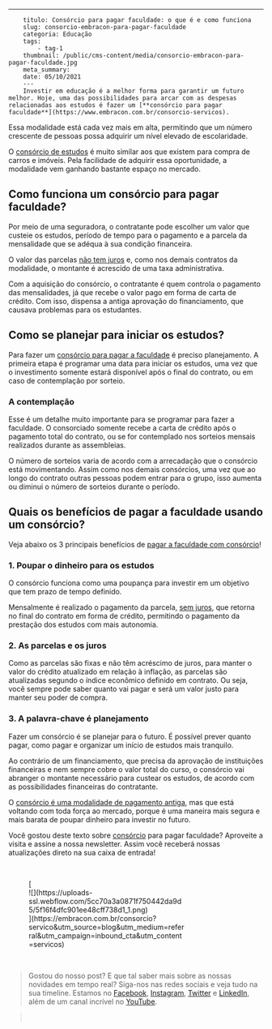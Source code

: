 ---
        titulo: Consórcio para pagar faculdade: o que é e como funciona
        slug: consorcio-embracon-para-pagar-faculdade
        categoria: Educação
        tags:
            - tag-1
        thumbnail: /public/cms-content/media/consorcio-embracon-para-pagar-faculdade.jpg
        meta_summary: 
        date: 05/10/2021
        ---
        Investir em educação é a melhor forma para garantir um futuro melhor. Hoje, uma das possibilidades para arcar com as despesas relacionadas aos estudos é fazer um [**consórcio para pagar faculdade**](https://www.embracon.com.br/consorcio-servicos).

Essa modalidade está cada vez mais em alta, permitindo que um número crescente de pessoas possa adquirir um nível elevado de escolaridade.

O [consórcio de estudos](https://www.embracon.com.br/blog/como-funciona-o-consorcio-embracon-para-pagar-faculdade) é muito similar aos que existem para compra de carros e imóveis. Pela facilidade de adquirir essa oportunidade, a modalidade vem ganhando bastante espaço no mercado.

Como funciona um consórcio para pagar faculdade?
------------------------------------------------

Por meio de uma seguradora, o contratante pode escolher um valor que custeie os estudos, período de tempo para o pagamento e a parcela da mensalidade que se adéqua à sua condição financeira.

O valor das parcelas [não tem juros](https://www.embracon.com.br/blog/consorcio-nao-tem-juros-entenda) e, como nos demais contratos da modalidade, o montante é acrescido de uma taxa administrativa.

Com a aquisição do consórcio, o contratante é quem controla o pagamento das mensalidades, já que recebe o valor pago em forma de carta de crédito. Com isso, dispensa a antiga aprovação do financiamento, que causava problemas para os estudantes.

Como se planejar para iniciar os estudos?
-----------------------------------------

Para fazer um [consórcio para pagar a faculdade](https://www.embracon.com.br/consorcio-servicos) é preciso planejamento. A primeira etapa é programar uma data para iniciar os estudos, uma vez que o investimento somente estará disponível após o final do contrato, ou em caso de contemplação por sorteio.

### A contemplação

Esse é um detalhe muito importante para se programar para fazer a faculdade. O consorciado somente recebe a carta de crédito após o pagamento total do contrato, ou se for contemplado nos sorteios mensais realizados durante as assembleias.

O número de sorteios varia de acordo com a arrecadação que o consórcio está movimentando. Assim como nos demais consórcios, uma vez que ao longo do contrato outras pessoas podem entrar para o grupo, isso aumenta ou diminui o número de sorteios durante o período.

Quais os benefícios de pagar a faculdade usando um consórcio?
-------------------------------------------------------------

Veja abaixo os 3 principais benefícios de [pagar a faculdade com consórcio](https://www.embracon.com.br/consorcio-servicos)!

### 1. Poupar o dinheiro para os estudos

O consórcio funciona como uma poupança para investir em um objetivo que tem prazo de tempo definido.

Mensalmente é realizado o pagamento da parcela, [sem juros](https://www.embracon.com.br/blog/consorcio-nao-tem-juros-entenda), que retorna no final do contrato em forma de crédito, permitindo o pagamento da prestação dos estudos com mais autonomia.

### 2. As parcelas e os juros

Como as parcelas são fixas e não têm acréscimo de juros, para manter o valor do crédito atualizado em relação à inflação, as parcelas são atualizadas segundo o índice econômico definido em contrato. Ou seja, você sempre pode saber quanto vai pagar e será um valor justo para manter seu poder de compra.

### 3. A palavra-chave é planejamento

Fazer um consórcio é se planejar para o futuro. É possível prever quanto pagar, como pagar e organizar um início de estudos mais tranquilo.

Ao contrário de um financiamento, que precisa da aprovação de instituições financeiras e nem sempre cobre o valor total do curso, o consórcio vai abranger o montante necessário para custear os estudos, de acordo com as possibilidades financeiras do contratante.

O [consórcio é uma modalidade de pagamento antiga](https://www.embracon.com.br/conhecaoconsorcio/o-que-e-consorcio), mas que está voltando com toda força ao mercado, porque é uma maneira mais segura e mais barata de poupar dinheiro para investir no futuro.

Você gostou deste texto sobre [consórcio](https://www.embracon.com.br/consorcio-servicos) para pagar faculdade? Aproveite a visita e assine a nossa newsletter. Assim você receberá nossas atualizações direto na sua caixa de entrada!

‍

<figure class="w-richtext-figure-type-image w-richtext-align-center" style="max-width:310px">[<div>![](https://uploads-ssl.webflow.com/5cc70a3a0871f750442da9d5/5f16f4dfc901ee48cff738d1_1.png)</div>](https://embracon.com.br/consorcio?servico&utm_source=blog&utm_medium=referral&utm_campaign=inbound_cta&utm_content=servicos)</figure>‍

> Gostou do nosso post? E que tal saber mais sobre as nossas novidades em tempo real? Siga-nos nas redes sociais e veja tudo na sua timeline. Estamos no [Facebook](https://www.facebook.com/embracon/), [Instagram](https://www.instagram.com/embraconoficial/), [Twitter](https://twitter.com/embracon) e [LinkedIn](https://www.linkedin.com/company/1018875/), além de um canal incrível no [YouTube](https://www.youtube.com/channel/UCL-Y0mv9zc73Iek48NLUBzQ).

> ‍
        